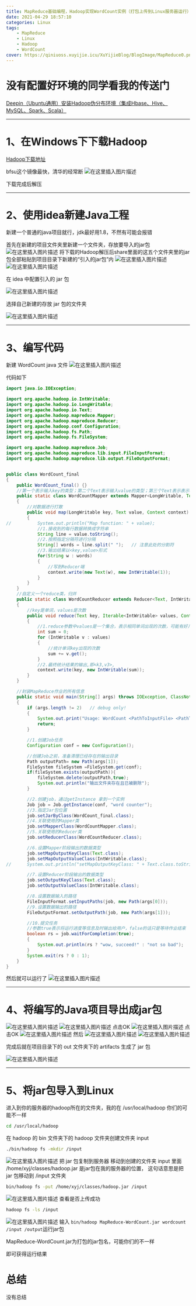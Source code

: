 ```yaml
---
title: MapReduce基础编程，Hadoop实现WordCount实例（打包上传到Linux服务器运行）
date: 2021-04-29 18:57:10
categories: Linux
tags:
    - MapReduce
    - Linux
    - Hadoop
    - WordCount
cover: https://qiniuoss.xuyijie.icu/XuYijieBlog/BlogImage/MapReduce0.png
---
```

#  没有配置好环境的同学看我的传送门

[Deepin（Ubuntu通用）安装Hadoop伪分布环境（集成Hbase、Hive、MySQL、Spark、Scala）](https://blog.csdn.net/qq_48922459/article/details/115515516)

<hr>


# 1、在Windows下下载Hadoop
[Hadoop下载地址](https://www.apache.org/dyn/closer.cgi/hadoop/common/hadoop-3.2.2/hadoop-3.2.2.tar.gz)

bfsu这个镜像最快，清华的经常断
![在这里插入图片描述](https://qiniuoss.xuyijie.icu/XuYijieBlog/BlogImage/MapReduce1.png)

下载完成后解压
<hr>

# 2、使用idea新建Java工程
新建一个普通的java项目就行，jdk最好用1.8，不然有可能会报错

首先在新建的项目文件夹里新建一个文件夹，存放要导入的jar包
![在这里插入图片描述](https://qiniuoss.xuyijie.icu/XuYijieBlog/BlogImage/MapReduce2.png)
将下载的Hadoop解压后share里面的这五个文件夹里的jar包全部粘贴到项目目录下新建的“引入的jar包”内
![在这里插入图片描述](https://qiniuoss.xuyijie.icu/XuYijieBlog/BlogImage/MapReduce3.png)
![在这里插入图片描述](https://qiniuoss.xuyijie.icu/XuYijieBlog/BlogImage/MapReduce4.png)

在 idea 中配置引入的 jar 包

![在这里插入图片描述](https://qiniuoss.xuyijie.icu/XuYijieBlog/BlogImage/MapReduce5.png)

选择自己新建的存放 jar 包的文件夹

![在这里插入图片描述](https://qiniuoss.xuyijie.icu/XuYijieBlog/BlogImage/MapReduce6.png)
<hr>

# 3、编写代码
新建 WordCount java 文件
![在这里插入图片描述](https://qiniuoss.xuyijie.icu/XuYijieBlog/BlogImage/MapReduce7.png)

代码如下



```java
import java.io.IOException;

import org.apache.hadoop.io.IntWritable;
import org.apache.hadoop.io.LongWritable;
import org.apache.hadoop.io.Text;
import org.apache.hadoop.mapreduce.Mapper;
import org.apache.hadoop.mapreduce.Reducer;
import org.apache.hadoop.conf.Configuration;
import org.apache.hadoop.fs.Path;
import org.apache.hadoop.fs.FileSystem;

import org.apache.hadoop.mapreduce.Job;
import org.apache.hadoop.mapreduce.lib.input.FileInputFormat;
import org.apache.hadoop.mapreduce.lib.output.FileOutputFormat;


public class WordCount_final
{
    public WordCount_final() {}
    //第一个表示输入key的类型；第二个Text表示输入value的类型；第三个Text表示表示输出键的类型；第四个IntWritable表示输出值的类型
    public static class WordCountMapper extends Mapper<LongWritable, Text, Text, IntWritable>
    {
        //对数据进行打散
        public void map(LongWritable key, Text value, Context context) throws IOException, InterruptedException
        {
//			System.out.println("Map function: " + value);
            //1.接收到的每行数据转换成字符串
            String line = value.toString();
            //2.按照指定分隔符进行分隔
            String[] words = line.split(" ");	// 注意此处的分割符
            //3.输出结果以<key,value>形式
            for(String w : words)
            {
                //写到Reducer端
                context.write(new Text(w), new IntWritable(1));
            }
        }
    }
    //自定义一个reduce类，归并
    public static class WordCountReducer extends Reducer<Text, IntWritable, Text, IntWritable>
    {
        //key是单词，values是次数
        public void reduce(Text key, Iterable<IntWritable> values, Context context) throws IOException, InterruptedException
        {
            //1.reduce参数中values是一个集合，表示相同单词出现的次数，可能有好几个1，所以要求和
            int sum = 0;
            for (IntWritable v : values)
            {
                //统计单词key出现的次数
                sum += v.get();
            }
            //2.最终统计结果的输出,即<k3,v3>,
            context.write(key, new IntWritable(sum));
        }
    }

    //封装MapReduce作业的所有信息
    public static void main(String[] args) throws IOException, ClassNotFoundException, InterruptedException
    {
        if (args.length != 2)	// debug only!
        {
            System.out.print("Usage: WordCount <PathToInputFile> <PathToOutput>");
            return;
        }

        //1.创建Job任务
        Configuration conf = new Configuration();

        //创建Job之前，准备清理已经存在的输出目录
        Path outputPath= new Path(args[1]);
        FileSystem fileSystem =FileSystem.get(conf);
        if(fileSystem.exists(outputPath)){
            fileSystem.delete(outputPath,true);
            System.out.println("输出文件夹存在且已被删除");
        }

        //2.创建job，通过getInstance 拿到一个实例
        Job job = Job.getInstance(conf, "word counter");
        //3.指定Jar包位置
        job.setJarByClass(WordCount_final.class);
        //4.关联使用的Mapper类
        job.setMapperClass(WordCountMapper.class);
        //5.关联使用的Reducer类
        job.setReducerClass(WordCountReducer.class);

        //6.设置Mapper阶段输出的数据类型
        job.setMapOutputKeyClass(Text.class);
        job.setMapOutputValueClass(IntWritable.class);
//		System.out.println("setMapOutputKeyClass: " + Text.class.toString());

        //7.设置Reducer阶段输出的数据类型
        job.setOutputKeyClass(Text.class);
        job.setOutputValueClass(IntWritable.class);

        //8.设置数据输入的路径
        FileInputFormat.setInputPaths(job, new Path(args[0]));
        //9.设置数据输出的路径
        FileOutputFormat.setOutputPath(job, new Path(args[1]));

        //10.提交任务
        //参数true表示将运行进度等信息及时输出给用户，false的话只是等待作业结束
        boolean rs = job.waitForCompletion(true);
        {
            System.out.println(rs ? "wow, succeed!" : "not so bad");
        }
        System.exit(rs ? 0 : 1);
    }
}
```

然后就可以运行了
![在这里插入图片描述](https://qiniuoss.xuyijie.icu/XuYijieBlog/BlogImage/MapReduce8.png)
<hr>


# 4、将编写的Java项目导出成jar包

![在这里插入图片描述](https://qiniuoss.xuyijie.icu/XuYijieBlog/BlogImage/MapReduce9.png)
![在这里插入图片描述](https://qiniuoss.xuyijie.icu/XuYijieBlog/BlogImage/MapReduce10.png)
点击OK
![在这里插入图片描述](https://qiniuoss.xuyijie.icu/XuYijieBlog/BlogImage/MapReduce11.png)
点击OK
![在这里插入图片描述](https://qiniuoss.xuyijie.icu/XuYijieBlog/BlogImage/MapReduce12.png)
然后
![在这里插入图片描述](https://qiniuoss.xuyijie.icu/XuYijieBlog/BlogImage/MapReduce13.png)
![在这里插入图片描述](https://qiniuoss.xuyijie.icu/XuYijieBlog/BlogImage/MapReduce14.png)

完成后就在项目目录下的 out 文件夹下的 artifacts 生成了 jar 包

![在这里插入图片描述](https://qiniuoss.xuyijie.icu/XuYijieBlog/BlogImage/MapReduce15.png)
<hr>

#  5、将jar包导入到Linux
进入到你的服务器的hadoop所在的文件夹，我的在 /usr/local/hadoop 你们的可能不一样

```bash
cd /usr/local/hadoop
```


在 hadoop 的 bin 文件夹下的 hadoop 文件夹创建文件夹 input

```bash
./bin/hadoop fs -mkdir /input
```

![在这里插入图片描述](https://qiniuoss.xuyijie.icu/XuYijieBlog/BlogImage/MapReduce16.png)
把 jar 包复制到服务器
移动到创建的文件夹 input 里面
/home/xyj/classes/hadoop.jar 是jar包在我的服务器的位置， 这句话意思是把 jar 包移动到 /input 文件夹



```bash
bin/hadoop fs -put /home/xyj/classes/hadoop.jar /input
```

![在这里插入图片描述](https://qiniuoss.xuyijie.icu/XuYijieBlog/BlogImage/MapReduce17.png)
查看是否上传成功

```bash
hadoop fs -ls /input
```

![在这里插入图片描述](https://qiniuoss.xuyijie.icu/XuYijieBlog/BlogImage/MapReduce18.png)
输入 `bin/hadoop MapReduce-WordCount.jar wordcount /input /output`运行jar包

MapReduce-WordCount.jar为打包的jar包名，可能你们的不一样

即可获得运行结果


# 总结
没有总结
